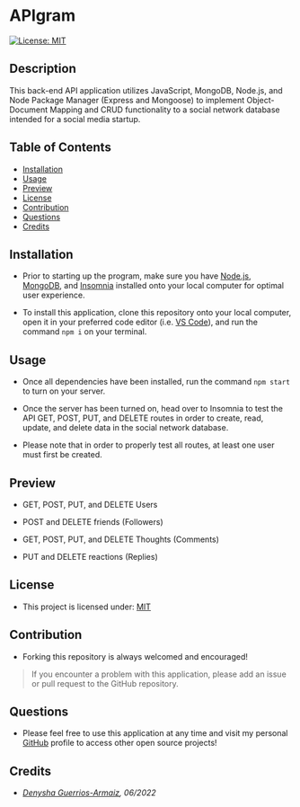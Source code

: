 # APIgram

[![License: MIT](https://img.shields.io/badge/License-MIT-yellow.svg)](https://opensource.org/licenses/MIT)

## Description
This back-end API application utilizes JavaScript, MongoDB, Node.js, and Node Package Manager (Express and Mongoose) to implement Object-Document Mapping and CRUD functionality to a social network database intended for a social media startup.

## Table of Contents
  - [Installation](#installation)
  - [Usage](#usage)
  - [Preview](#preview)
  - [License](#license)
  - [Contribution](#contribution)
  - [Questions](#questions)
  - [Credits](#credits)

## Installation
- Prior to starting up the program, make sure you have [Node.js](https://nodejs.org/en/download/), [MongoDB](https://coding-boot-camp.github.io/full-stack/mongodb/how-to-install-mongodb), and [Insomnia](https://insomnia.rest/download) installed onto your local computer for optimal user experience.

- To install this application, clone this repository onto your local computer, open it in your preferred code editor (i.e. [VS Code](https://code.visualstudio.com/download)), and run the command ```npm i``` on your terminal.

## Usage
- Once all dependencies have been installed, run the command ```npm start``` to turn on your server.

- Once the server has been turned on, head over to Insomnia to test the API GET, POST, PUT, and DELETE routes in order to create, read, update, and delete data in the social network database.  

- Please note that in order to properly test all routes, at least one user must first be created.

## Preview

- GET, POST, PUT, and DELETE Users


- POST and DELETE friends (Followers)


- GET, POST, PUT, and DELETE Thoughts (Comments)


- PUT and DELETE reactions (Replies) 



## License
- This project is licensed under: [MIT](https://opensource.org/licenses/MIT)

## Contribution 
- Forking this repository is always welcomed and encouraged!

> If you encounter a problem with this application, please add an issue or pull request to the GitHub repository. 

## Questions
- Please feel free to use this application at any time and visit my personal [GitHub](https://github.com/denysha-abigail) profile to access other open source projects! 

## Credits
- *[Denysha Guerrios-Armaiz](https://github.com/denysha-abigail), 06/2022*

